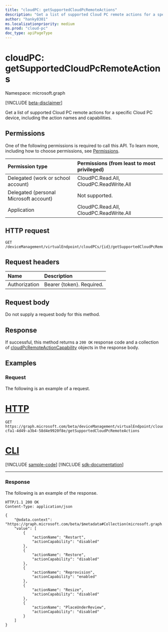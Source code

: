 ```yaml
---
title: "cloudPC: getSupportedCloudPcRemoteActions"
description: "Get a list of supported Cloud PC remote actions for a specific Cloud PC device, including the action names and capabilities."
author: "hanky0301"
ms.localizationpriority: medium
ms.prod: "cloud-pc"
doc_type: apiPageType
---
```


# cloudPC: getSupportedCloudPcRemoteActions

Namespace: microsoft.graph

[!INCLUDE [beta-disclaimer](../../includes/beta-disclaimer.md)]

Get a list of supported Cloud PC remote actions for a specific Cloud PC device, including the action names and capabilities.

## Permissions

One of the following permissions is required to call this API. To learn more, including how to choose permissions, see [Permissions](/graph/permissions-reference).

| Permission type                        | Permissions (from least to most privileged) |
|:---------------------------------------|:--------------------------------------------|
| Delegated (work or school account)     | CloudPC.Read.All, CloudPC.ReadWrite.All     |
| Delegated (personal Microsoft account) | Not supported.                              |
| Application                            | CloudPC.Read.All, CloudPC.ReadWrite.All     |

## HTTP request

<!-- {
  "blockType": "ignored"
}
-->

``` http
GET /deviceManagement/virtualEndpoint/cloudPCs/{id}/getSupportedCloudPcRemoteActions
```

## Request headers

|Name|Description|
|:---|:---|
|Authorization|Bearer {token}. Required.|

## Request body

Do not supply a request body for this method.

## Response

If successful, this method returns a `200 OK` response code and a collection of [cloudPcRemoteActionCapability](../resources/cloudpcremoteactioncapability.md) objects in the response body.

## Examples

### Request

The following is an example of a request.


# [HTTP](#tab/http)
<!-- {
  "blockType": "request",
  "name": "cloudpc_getsupportedcloudpcremoteactions"
}
-->

``` http
GET https://graph.microsoft.com/beta/deviceManagement/virtualEndpoint/cloudPCs/831dd62e-cfa1-4d49-a3b4-58d4e9920f8e/getSupportedCloudPcRemoteActions
```

# [CLI](#tab/cli)
[!INCLUDE [sample-code](../includes/snippets/cli/cloudpc-getsupportedcloudpcremoteactions-cli-snippets.md)]
[!INCLUDE [sdk-documentation](../includes/snippets/snippets-sdk-documentation-link.md)]

---

### Response

The following is an example of the response.

<!-- {
  "blockType": "response",
  "@odata.type": "Collection(microsoft.graph.cloudPcRemoteActionCapability)",
  "truncated": true
}
-->

``` http
HTTP/1.1 200 OK
Content-Type: application/json

{
    "@odata.context": "https://graph.microsoft.com/beta/$metadata#Collection(microsoft.graph.cloudPcRemoteActionCapability)",
    "value": [
        {
            "actionName": "Restart",
            "actionCapability": "disabled"
        },
        {
            "actionName": "Restore",
            "actionCapability": "disabled"
        },
        {
            "actionName": "Reprovision",
            "actionCapability": "enabled"
        },
        {
            "actionName": "Resize",
            "actionCapability": "disabled"
        },
        {
            "actionName": "PlaceUnderReview",
            "actionCapability": "disabled"
        }
    ]
}
```
